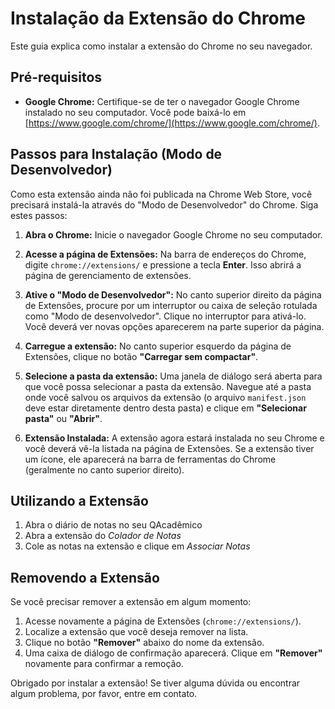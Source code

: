# Instalação da Extensão do Chrome

Este guia explica como instalar a extensão do Chrome no seu navegador.

## Pré-requisitos

* **Google Chrome:** Certifique-se de ter o navegador Google Chrome instalado no seu computador. Você pode baixá-lo em [https://www.google.com/chrome/](https://www.google.com/chrome/).

## Passos para Instalação (Modo de Desenvolvedor)
 
Como esta extensão ainda não foi publicada na Chrome Web Store, você precisará instalá-la através do "Modo de Desenvolvedor" do Chrome. Siga estes passos:

1.  **Abra o Chrome:** Inicie o navegador Google Chrome no seu computador.

2.  **Acesse a página de Extensões:** Na barra de endereços do Chrome, digite `chrome://extensions/` e pressione a tecla **Enter**. Isso abrirá a página de gerenciamento de extensões.

3.  **Ative o "Modo de Desenvolvedor":** No canto superior direito da página de Extensões, procure por um interruptor ou caixa de seleção rotulada como "Modo de desenvolvedor". Clique no interruptor para ativá-lo. Você deverá ver novas opções aparecerem na parte superior da página.

4.  **Carregue a extensão:** No canto superior esquerdo da página de Extensões, clique no botão **"Carregar sem compactar"**.

5.  **Selecione a pasta da extensão:** Uma janela de diálogo será aberta para que você possa selecionar a pasta da extensão. Navegue até a pasta onde você salvou os arquivos da extensão (o arquivo `manifest.json` deve estar diretamente dentro desta pasta) e clique em **"Selecionar pasta"** ou **"Abrir"**.

6.  **Extensão Instalada:** A extensão agora estará instalada no seu Chrome e você deverá vê-la listada na página de Extensões. Se a extensão tiver um ícone, ele aparecerá na barra de ferramentas do Chrome (geralmente no canto superior direito).

## Utilizando a Extensão

1. Abra o diário de notas no seu QAcadêmico
1. Abra a extensão do _Colador de Notas_
1. Cole as notas na extensão e clique em _Associar Notas_

## Removendo a Extensão

Se você precisar remover a extensão em algum momento:

1.  Acesse novamente a página de Extensões (`chrome://extensions/`).
2.  Localize a extensão que você deseja remover na lista.
3.  Clique no botão **"Remover"** abaixo do nome da extensão.
4.  Uma caixa de diálogo de confirmação aparecerá. Clique em **"Remover"** novamente para confirmar a remoção.

Obrigado por instalar a extensão! Se tiver alguma dúvida ou encontrar algum problema, por favor, entre em contato.